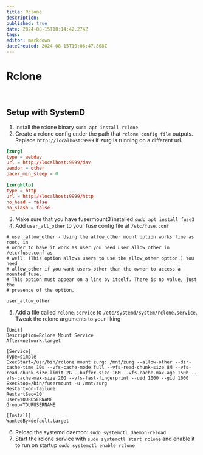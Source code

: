 ```yaml
---
title: Rclone
description: 
published: true
date: 2024-08-15T10:14:42.274Z
tags: 
editor: markdown
dateCreated: 2024-08-15T10:06:47.808Z
---
```


# Rclone
&nbsp;
## Setup with SystemD

1. Install the rclone binary
`sudo apt install rclone`
2. Create a rclone config under the path that `rclone config file` outputs. Replace `http://localhost:9999` if zurg is running on a different url.
```toml
[zurg]
type = webdav
url = http://localhost:9999/dav
vendor = other
pacer_min_sleep = 0

[zurghttp]
type = http
url = http://localhost:9999/http
no_head = false
no_slash = false
```
3. Make sure that you have fusermount3 installed `sudo apt install fuse3`
4. Add `user_all_other` to your fuse config file at `/etc/fuse.conf`
```
# user_allow_other - Using the allow_other mount option works fine as root, in
# order to have it work as user you need user_allow_other in /etc/fuse.conf as
# well. (This option allows users to use the allow_other option.) You need
# allow_other if you want users other than the owner to access a mounted fuse.
# This option must appear on a line by itself. There is no value, just the
# presence of the option.

user_allow_other
```
5. Add a file called `rclone.service` to `/etc/systemd/system/rclone.service`.
Tweak the rclone arguments to your liking
```
[Unit]
Description=Rclone Mount Service
After=network.target

[Service]
Type=simple
ExecStart=/usr/bin/rclone mount zurg: /mnt/zurg --allow-other --dir-cache-time 10s --vfs-cache-mode full --vfs-read-chunk-size 8M --vfs-read-chunk-size-limit 2G --buffer-size 16M --vfs-cache-max-age 150h --vfs-cache-max-size 20G --vfs-fast-fingerprint --uid 1000 --gid 1000
ExecStop=/bin/fusermount -u /mnt/zurg
Restart=on-failure
RestartSec=10
User=YOURUSERNAME
Group=YOURUSERNAME

[Install]
WantedBy=default.target
```
6. Reload the systemd daemon: `sudo systemctl daemon-reload`
7. Start the rclone service with `sudo systemctl start rclone` and enable it to run on startup `sudo systemctl enable rclone`